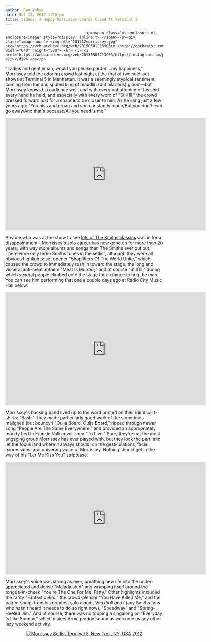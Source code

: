 ```yaml
---
author: Ben Yakas
date: Oct 13, 2012 1:10 pm
title: Videos: A Happy Morrissey Charms Crowd At Terminal 5
---
```


	
										<p><span class="mt-enclosure mt-enclosure-image" style="display: inline;"> </span></p><div class="image-none"> <img alt="101312morrissey.jpg" src="https://web.archive.org/web/20150501213905im_/http://gothamist.com/attachments/byakas/101312morrissey.jpg" width="640" height="500"> <br> <i> <a href="https://web.archive.org/web/20150501213905/http://instagram.com/p/QtCzVFD_5D">ririmaria</a></i></div> <p></p>

<p>&quot;Ladies and gentleman, would you please pardon...my happiness,&quot; Morrissey told the adoring crowd last night at the first of two sold-out shows at Terminal 5 in Manhattan. It was a seemingly atypical sentiment coming from the undisputed king of maudlin (but hilarious) gloom&#x2014;but Morrissey knows his audience well, and with every unbuttoning of his shirt, every hand he held, and especially with every word of &quot;Still Ill,&quot; the crowd pressed forward just for a chance to be closer to him. As he sang just a few years ago: &quot;You hiss and groan and you constantly moan/But you don&apos;t ever go away/And that&apos;s because/All you need is me.&quot;</p>

<p><iframe width="640" height="360" src="https://web.archive.org/web/20150501213905if_/http://www.youtube.com/embed/XrX0qsIqAew" frameborder="0" allowfullscreen></iframe></p>

<p>Anyone who was at the show to see <a href="https://web.archive.org/web/20150501213905/https://twitter.com/DiscoVietnam/status/257117990796029952">lots of The Smiths classics</a> was in for a disappointment&#x2014;Morrissey&apos;s solo career has now gone on for more than 20 years, with way more albums and songs than The Smiths ever put out. There were only three Smiths tunes in the setlist, although they were all obvious highlights: set opener &quot;Shoplifters Of The World Unite,&quot; which caused the crowd to immediately rush in toward the stage; the long and visceral anti-meat anthem &quot;Meat Is Murder;&quot; and of course &quot;Still Ill,&quot; during which several people climbed onto the stage for a chance to hug the man. You can see him performing that one a couple days ago at Radio City Music Hall below.</p>

<p><iframe width="640" height="360" src="https://web.archive.org/web/20150501213905if_/http://www.youtube.com/embed/wVFJ381r0mo" frameborder="0" allowfullscreen></iframe></p>

<p>Morrissey&apos;s backing band lived up to the word printed on their identical t-shirts: &quot;Bash.&quot; They made particularly good work of the sometimes maligned (but bouncy!) &quot;Ouija Board, Ouija Board,&quot; ripped through newer song &quot;People Are The Same Everywhere,&quot; and provided an appropriately moody bed to Frankie Valli cover song &quot;To Live.&quot; Sure, they&apos;re not the most engaging group Morrissey has ever played with, but they look the part, and let the focus land where it always should: on the gesticulations, facial expressions, and quivering voice of Morrissey. Nothing should get in the way of his &quot;Let Me Kiss You&quot; striptease.</p>

<p><iframe width="640" height="360" src="https://web.archive.org/web/20150501213905if_/http://www.youtube.com/embed/c_UB-wKCcN4" frameborder="0" allowfullscreen></iframe></p>

<p>Morrissey&apos;s voice was strong as ever, breathing new life into the under-appreciated and dense &quot;Maladjusted&quot; and wrapping itself around the tongue-in-cheek &quot;You&apos;re The One For Me, Fatty.&quot; Other highlights included the rarity &quot;Fantastic Bird,&quot; the crowd-pleaser &quot;You Have Killed Me,&quot; and the pair of songs from his greatest solo album, <em>Vauxhall and I</em> (any Smiths fans who hasn&apos;t heard it needs to do so right now), &quot;Speedway&quot; and &quot;Spring-Heeled Jim.&quot; And of course, there was no topping a singalong on &quot;Everyday Is Like Sunday,&quot; which makes Armageddon sound as welcome as any other lazy weekend activity. </p>

<center><div style="text-align: center;" class="setlistImage"><a href="https://web.archive.org/web/20150501213905/http://www.setlist.fm/setlist/morrissey/2012/terminal-5-new-york-ny-23dd1853.html" title="Morrissey Setlist Terminal 5, New York, NY, USA 2012" target="_blank"><img src="https://web.archive.org/web/20150501213905im_/http://www.setlist.fm/widgets/setlist-image-v1?id=23dd1853" alt="Morrissey Setlist Terminal 5, New York, NY, USA 2012" style="border: 0;"></a></div></center>					
										
									
				